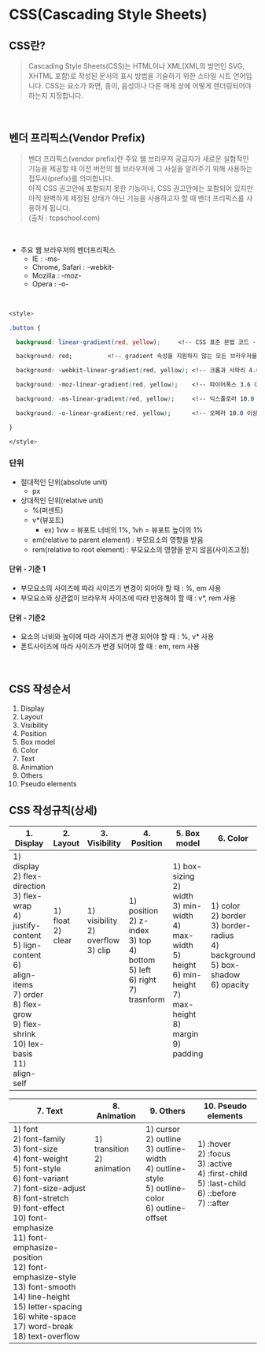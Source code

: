 # CSS(Cascading Style Sheets)

## CSS란?
> Cascading Style Sheets(CSS)는 HTML이나 XML(XML의 방언인 SVG, XHTML 포함)로 작성된 문서의 표시 방법을 기술하기 위한 스타일 시트 언어입니다. CSS는 요소가 화면, 종이, 음성이나 다른 매체 상에 어떻게 렌더링되어야 하는지 지정합니다.

<br>

## 벤더 프리픽스(Vendor Prefix)

> 벤더 프리픽스(vendor prefix)란 주요 웹 브라우저 공급자가 새로운 실험적인 기능을 제공할 때 이전 버전의 웹 브라우저에 그 사실을 알려주기 위해 사용하는 접두사(prefix)를 의미합니다. <br> 아직 CSS 권고안에 포함되지 못한 기능이나, CSS 권고안에는 포함되어 있지만 아직 완벽하게 제정된 상태가 아닌 기능을 사용하고자 할 때 벤더 프리픽스를 사용하게 됩니다.<br> (출처 : tcpschool.com)

<br> 

+  주요 웹 브라우저의 벤더프리픽스
    + IE : -ms-
    + Chrome, Safari : -webkit-
    + Mozilla : -moz-
    + Opera : -o-

<br> 


```css
<style>

.button {

  background: linear-gradient(red, yellow);     <!-- CSS 표준 문법 코드 -->

  background: red;          <!-- gradient 속성을 지원하지 않는 모든 브라우저를 위한 코드 -->

  background: -webkit-linear-gradient(red, yellow); <!-- 크롬과 사파리 4.0 이상을 위한 코드 -->

  background: -moz-linear-gradient(red, yellow);    <!-- 파이어폭스 3.6 이상을 위한 코드 -->

  background: -ms-linear-gradient(red, yellow);     <!-- 익스플로러 10.0 이상을 위한 코드 -->

  background: -o-linear-gradient(red, yellow);      <!-- 오페라 10.0 이상을 위한 코드 -->  

}

</style>
```

### 단위
* 절대적인 단위(absolute unit)
  * px
* 상대적인 단위(relative unit)
  * %(퍼센트)
  * v*(뷰포트)
    * ex) 1vw = 뷰포트 너비의 1%, 1vh = 뷰포트 높이의 1%
  * em(relative to parent element) : 부모요소의 영향을 받음
  * rem(relative to root element) : 부모요소의 영향을 받지 않음(사이즈고정)

#### 단위 - 기준 1
* 부모요소의 사이즈에 따라 사이즈가 변경이 되어야 할 때 : %, em 사용
* 부모요소와 상관없이 브라우저 사이즈에 따라 반응해야 할 때 : v*, rem 사용

#### 단위 - 기준2 
* 요소의 너비와 높이에 따라 사이즈가 변경 되어야 할 때 : %, v* 사용
* 폰트사이즈에 따라 사이즈가 변경 되어야 할 때 : em, rem 사용


<br/>

## CSS 작성순서
1. Display
2. Layout
3. Visibility
4. Position
5. Box model
6. Color
7. Text
8. Animation
9. Others
10. Pseudo elements

## CSS 작성규칙(상세)

|1. Display|2. Layout|3. Visibility|4. Position|5. Box model|6. Color|
|----|----|----|----|----|----|
| 1) display <br>  2) flex-direction<br>  3) flex-wrap<br>4) justify-content<br>5) lign-content<br>6) align-items<br>7) order<br>8) flex-grow<br>9) flex-shrink<br>10) lex-basis<br>11) align-self<br> | 1) float<br />2) clear<br><br><br><br><br><br><br><br><br><br> | 1) visibility<br>2) overflow<br>3) clip<br><br><br><br><br><br><br><br><br>|1) position<br>2) z-index<br>3) top<br>4) bottom<br>5) left<br>6) right<br>7) trasnform<br><br><br><br><br>|1) box-sizing<br>2) width<br>3) min-width<br>4) max-width<br>5) height<br>6) min-height<br>7) max-height<br>8) margin<br>9) padding<br><br><br>|1) color<br>2) border<br>3) border-radius<br>4) background<br>5) box-shadow<br>6) opacity<br><br><br><br><br><br>|

|7. Text|8. Animation|9. Others|10. Pseudo elements|
|----|----|----|----|
|1) font<br>2) font-family<br>3) font-size<br>4) font-weight<br>5) font-style<br>6) font-variant<br>7) font-size-adjust<br>8) font-stretch<br>9) font-effect<br>10) font-emphasize<br>11) font-emphasize-position<br>12) font-emphasize-style<br>13) font-smooth<br>14) line-height<br>15) letter-spacing<br>16) white-space<br>17) word-break<br>18) text-overflow|1) transition<br>2) animation<br><br><br><br><br><br><br><br><br><br><br><br><br><br><br><br><br>|1) cursor<br>2) outline<br>3) outline-width<br>4) outline-style<br>5) outline-color<br>6) outline-offset<br><br><br><br><br><br><br><br><br><br><br><br><br>|1) :hover<br>2) :focus<br>3) :active<br>4) :first-child<br>5) :last-child<br>6) ::before<br>7) ::after<br><br><br><br><br><br><br><br><br><br><br><br><br>|

